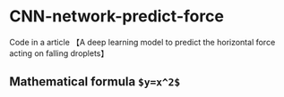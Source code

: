 # CNN-network-predict-force
Code in a article 【A deep learning model to predict the horizontal force acting on falling droplets】
## Mathematical formula `$y=x^2$`
